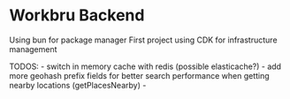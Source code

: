 # Workbru Backend
Using bun for package manager 
First project using CDK for infrastructure management


TODOS: 
    - switch in memory cache with redis (possible elasticache?)
    - add more geohash prefix fields for better search performance when getting nearby locations (getPlacesNearby)
    - 